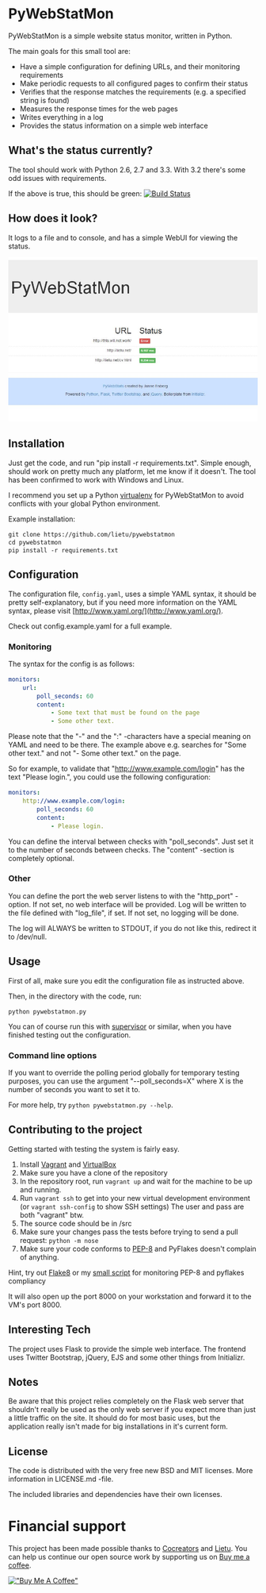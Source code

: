 # PyWebStatMon

PyWebStatMon is a simple website status monitor, written in Python.

The main goals for this small tool are:

 - Have a simple configuration for defining URLs, and their monitoring requirements
 - Make periodic requests to all configured pages to confirm their status
 - Verifies that the response matches the requirements (e.g. a specified string is found)
 - Measures the response times for the web pages
 - Writes everything in a log
 - Provides the status information on a simple web interface
 

## What's the status currently?

The tool should work with Python 2.6, 2.7 and 3.3. With 3.2 there's some odd issues with requirements.

If the above is true, this should be green:
[![Build Status](https://travis-ci.org/lietu/pywebstatmon.svg?branch=master)](https://travis-ci.org/lietu/pywebstatmon)

## How does it look?

It logs to a file and to console, and has a simple WebUI for viewing the status.

![WebUI screenshot](https://raw.githubusercontent.com/lietu/pywebstatmon/master/screenshot.jpg)


## Installation

Just get the code, and run "pip install -r requirements.txt".
Simple enough, should work on pretty much any platform, let me know if it doesn't.
The tool has been confirmed to work with Windows and Linux.

I recommend you set up a Python [virtualenv](http://virtualenv.readthedocs.org/en/latest/) for
PyWebStatMon to avoid conflicts with your global Python environment.

Example installation:
```Shell
git clone https://github.com/lietu/pywebstatmon
cd pywebstatmon
pip install -r requirements.txt
```


## Configuration

The configuration file, ```config.yaml```, uses a simple YAML syntax, it should be pretty self-explanatory, but
if you need more information on the YAML syntax, please visit [http://www.yaml.org/](http://www.yaml.org/).

Check out config.example.yaml for a full example.

### Monitoring

The syntax for the config is as follows:
```YAML
monitors:
    url:
        poll_seconds: 60
        content:
            - Some text that must be found on the page
            - Some other text. 
```

Please note that the "-" and the ":" -characters have a special meaning on YAML and need to be there.
The example above e.g. searches for "Some other text." and not "- Some other text." on the page.

So for example, to validate that "http://www.example.com/login" has the text "Please login.", you could 
use the following configuration:
```YAML
monitors:
    http://www.example.com/login:
        poll_seconds: 60
        content:
            - Please login.
```

You can define the interval between checks with "poll_seconds". Just set it to the number of seconds 
between checks. The "content" -section is completely optional.


### Other

You can define the port the web server listens to with the "http_port" -option. If not set, no web interface will be provided.
Log will be written to the file defined with "log_file", if set. If not set, no logging will be done.

The log will ALWAYS be written to STDOUT, if you do not like this, redirect it to /dev/null.


## Usage

First of all, make sure you edit the configuration file as instructed above.

Then, in the directory with the code, run:
```Shell
python pywebstatmon.py
```

You can of course run this with [supervisor](http://supervisord.org/) or similar, when
you have finished testing out the configuration.


### Command line options

If you want to override the polling period globally for temporary testing purposes, you can use
the argument "--poll_seconds=X" where X is the number of seconds you want to set it to.

For more help, try ```python pywebstatmon.py --help```.


## Contributing to the project

Getting started with testing the system is fairly easy.
 
 1. Install [Vagrant](http://vagrantup.com) and [VirtualBox](https://www.virtualbox.org/)
 2. Make sure you have a clone of the repository
 3. In the repository root, run ```vagrant up``` and wait for the machine to be up and running.
 4. Run ```vagrant ssh``` to get into your new virtual development environment (or ```vagrant ssh-config``` to show SSH settings)
    The user and pass are both "vagrant" btw.
 5. The source code should be in /src
 6. Make sure your changes pass the tests before trying to send a pull request: ```python -m nose```
 7. Make sure your code conforms to [PEP-8](http://legacy.python.org/dev/peps/pep-0008/) and PyFlakes doesn't complain of anything.

Hint, try out [Flake8](https://flake8.readthedocs.org/en/2.1.0/) or my 
[small script](http://lietu.net/2013/07/pyquality-python-code-quality-monitoring.html) for monitoring PEP-8 and pyflakes compliancy

It will also open up the port 8000 on your workstation and forward it to the VM's port 8000.


## Interesting Tech

The project uses Flask to provide the simple web interface.
The frontend uses Twitter Bootstrap, jQuery, EJS and some other things from Initializr. 


## Notes

Be aware that this project relies completely on the Flask web server that shouldn't really be used as the only web server
if you expect more than just a little traffic on the site. It should do for most basic uses, but the application
really isn't made for big installations in it's current form.


## License

The code is distributed with the very free new BSD and MIT licenses. More information in LICENSE.md -file.

The included libraries and dependencies have their own licenses.


# Financial support

This project has been made possible thanks to [Cocreators](https://cocreators.ee) and [Lietu](https://lietu.net). You can help us continue our open source work by supporting us on [Buy me a coffee](https://www.buymeacoffee.com/cocreators).

[!["Buy Me A Coffee"](https://www.buymeacoffee.com/assets/img/custom_images/orange_img.png)](https://www.buymeacoffee.com/cocreators)
